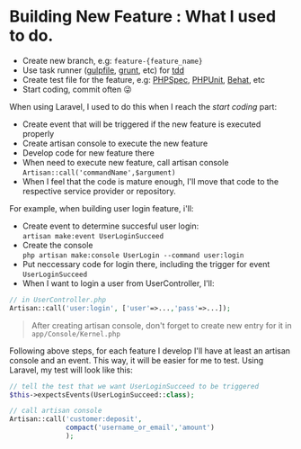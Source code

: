 # Building New Feature : What I used to do.

- Create new branch, e.g: `feature-{feature_name}`
- Use task runner ([gulpfile](http://gulpjs.com), [grunt](http://gruntjs.com), etc) for [tdd](https://en.wikipedia.org/wiki/Test-driven_development)
- Create test file for the feature, e.g: [PHPSpec](http://phpspec.net), [PHPUnit](https://phpunit.de), [Behat](http://behat.org), etc
- Start coding, commit often 😜

When using Laravel, I used to do this when I reach the *start coding* part:
- Create event that will be triggered if the new feature is executed properly
- Create artisan console to execute the new feature
- Develop code for new feature there
- When need to execute new feature, call artisan console
    `Artisan::call('commandName',$argument)`
- When I feel that the code is mature enough, I'll move that code to the respective service provider or repository.

For example, when building user login feature, i'll:
- Create event to determine succesful user login:  
    `artisan make:event UserLoginSucceed`
- Create the console  
`php artisan make:console UserLogin --command user:login`
- Put neccessary code for login there, including the trigger for event `UserLoginSucceed`
- When I want to login a user from UserController, I'll:  
    
```php
// in UserController.php
Artisan::call('user:login', ['user'=>...,'pass'=>...]);
```

>After creating artisan console, don't forget to create new entry for it in `app/Console/Kernel.php`

Following above steps, for each feature I develop I'll have at least an artisan console and an event. This way, it will be easier for me to test. Using Laravel, my test will look like this:

```php
// tell the test that we want UserLoginSucceed to be triggered
$this->expectsEvents(UserLoginSucceed::class);

// call artisan console
Artisan::call('customer:deposit',
              compact('username_or_email','amount')
              );
```